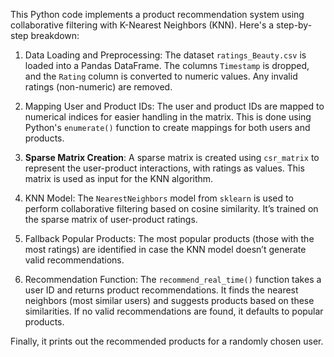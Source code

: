 This Python code implements a product recommendation system using collaborative filtering with K-Nearest Neighbors (KNN). Here's a step-by-step breakdown:

1. Data Loading and Preprocessing: 
   The dataset `ratings_Beauty.csv` is loaded into a Pandas DataFrame. The columns `Timestamp` is dropped, and the `Rating` column is converted to numeric values. Any invalid ratings (non-numeric) are removed.

2. Mapping User and Product IDs: 
   The user and product IDs are mapped to numerical indices for easier handling in the matrix. This is done using Python's `enumerate()` function to create mappings for both users and products.

3. **Sparse Matrix Creation**:
   A sparse matrix is created using `csr_matrix` to represent the user-product interactions, with ratings as values. This matrix is used as input for the KNN algorithm.

4. KNN Model:
   The `NearestNeighbors` model from `sklearn` is used to perform collaborative filtering based on cosine similarity. It’s trained on the sparse matrix of user-product ratings.

5. Fallback Popular Products:
   The most popular products (those with the most ratings) are identified in case the KNN model doesn’t generate valid recommendations.

6. Recommendation Function:
   The `recommend_real_time()` function takes a user ID and returns product recommendations. It finds the nearest neighbors (most similar users) and suggests products based on these similarities. If no valid recommendations are found, it defaults to popular products.

Finally, it prints out the recommended products for a randomly chosen user.
